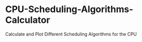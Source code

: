 # CPU-Scheduling-Algorithms-Calculator
Calculate and Plot Different Scheduling Algorithms for the CPU
